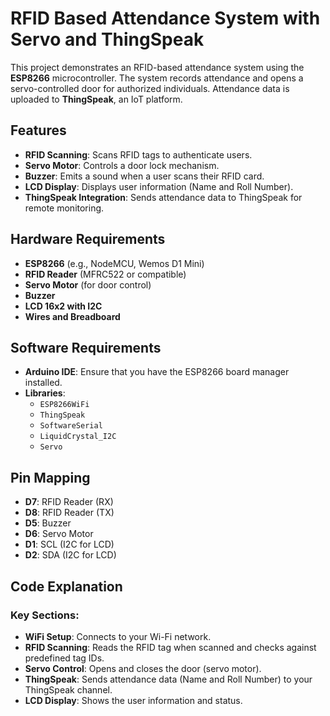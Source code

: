 # RFID Based Attendance System with Servo and ThingSpeak

This project demonstrates an RFID-based attendance system using the **ESP8266** microcontroller. The system records attendance and opens a servo-controlled door for authorized individuals. Attendance data is uploaded to **ThingSpeak**, an IoT platform.

## Features
- **RFID Scanning**: Scans RFID tags to authenticate users.
- **Servo Motor**: Controls a door lock mechanism.
- **Buzzer**: Emits a sound when a user scans their RFID card.
- **LCD Display**: Displays user information (Name and Roll Number).
- **ThingSpeak Integration**: Sends attendance data to ThingSpeak for remote monitoring.

## Hardware Requirements
- **ESP8266** (e.g., NodeMCU, Wemos D1 Mini)
- **RFID Reader** (MFRC522 or compatible)
- **Servo Motor** (for door control)
- **Buzzer**
- **LCD 16x2 with I2C**
- **Wires and Breadboard**

## Software Requirements
- **Arduino IDE**: Ensure that you have the ESP8266 board manager installed.
- **Libraries**:
  - `ESP8266WiFi`
  - `ThingSpeak`
  - `SoftwareSerial`
  - `LiquidCrystal_I2C`
  - `Servo`

## Pin Mapping
- **D7**: RFID Reader (RX)
- **D8**: RFID Reader (TX)
- **D5**: Buzzer
- **D6**: Servo Motor
- **D1**: SCL (I2C for LCD)
- **D2**: SDA (I2C for LCD)


## Code Explanation

### Key Sections:

- **WiFi Setup**: Connects to your Wi-Fi network.
- **RFID Scanning**: Reads the RFID tag when scanned and checks against predefined tag IDs.
- **Servo Control**: Opens and closes the door (servo motor).
- **ThingSpeak**: Sends attendance data (Name and Roll Number) to your ThingSpeak channel.
- **LCD Display**: Shows the user information and status.



   
